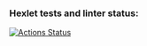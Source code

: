 ### Hexlet tests and linter status:
[![Actions Status](https://github.com/JustRuslan95/data-analytics-project-96/actions/workflows/hexlet-check.yml/badge.svg)](https://github.com/JustRuslan95/data-analytics-project-96/actions)